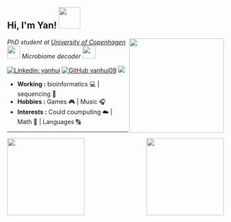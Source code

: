 <h2> Hi, I'm Yan! <img src="https://media.giphy.com/media/XbsO51SFsJgome55fB/source.gif" width="50"></h2>
<img align='right' src="https://media.giphy.com/media/EOfr3pMsihGmzZFo2B/source.gif" width="220">
<p><em>PhD student at <a href="https://www.ku.dk/">University of Copenhagen</a><img src="https://media.giphy.com/media/H1qAEy85tdGzHDjvaC/source.gif" width="30"> Microbiome decoder <img src="https://media.giphy.com/media/WUlplcMpOCEmTGBtBW/giphy.gif" width="30">
</em></p>

[![Linkedin: yanhui](https://img.shields.io/badge/-yanhui-blue?style=flat-square&logo=Linkedin&logoColor=white&link=https://www.linkedin.com/in/yan-hui-376870a5/)](https://www.linkedin.com/in/yan-hui-376870a5/)
[![GitHub yanhui09](https://img.shields.io/github/followers/yanhui09?label=follow&style=social)](https://github.com/yanhui09)
![](https://komarev.com/ghpvc/?username=yanhui09&style=flat-square)

-  **Working :**  bioinformatics :computer: | sequencing :dna: 
-  **Hobbies :** Games :video_game: | Music :headphones:
-  **Interests :** Could coumputing :cloud: | Math :1234: | Languages :capital_abcd:
---------------------------------------------------------------------------------------------------------------------------------------------------------------------------------
<img align="right" height="180" src="https://github-readme-stats.vercel.app/api/top-langs/?username=yanhui09&show_icons=true&layout=compact&langs_count=8" />
<img height="180" src="https://github-readme-stats.vercel.app/api?username=yanhui09&&theme=default" />
